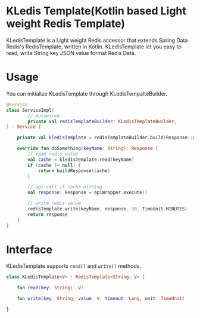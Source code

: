 # KLedis Template(Kotlin based Light weight Redis Template)

KLedisTemplate is a Light weight Redis accessor that extends Spring Data Redis's RedisTemplate, written in Kotlin.
KLedisTemplate let you easy to read, write String key JSON value format Redis Data.


# Usage

You can initialize KLedisTemplate through KLedisTempalteBuilder.

```kotlin
@Service
class ServiceImpl(
		// Autowired
        private val redisTemplateBuilder: KLedisTemplateBuilder,
) : Service {

	private val kledisTemplate = redisTemplateBuilder.build(Response::class.java)

	override fun doSomething(keyName: String): Response {
		// read redis value
		val cache = kledisTemplate.read(keyName)
		if (cache != null) {
			return buildResponse(cache)
		}

		// api call if cache missing
		val response: Response = apiWrapper.execute()

		// write redis value
		redisTemplate.write(keyName, response, 30, TimeUnit.MINUTES)
		return response
	}
}
```

# Interface

KLedisTemplate supports `read()` and `write()` methods.

```kotlin
class KLedisTemplate<V> : RedisTemplate<String, V> {

    fun read(key: String): V?

    fun write(key: String, value: V, timeout: Long, unit: TimeUnit)

}
```
